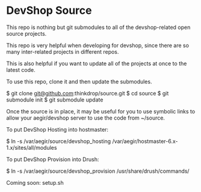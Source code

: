 DevShop Source
==============

This repo is nothing but git submodules to all of the devshop-related 
open source projects.

This repo is very helpful when developing for devshop, since there are so many 
inter-related projects in different repos.

This is also helpful if you want to update all of the projects at once to the 
latest code.

To use this repo, clone it and then update the submodules.

  $ git clone git@github.com:thinkdrop/source.git
  $ cd source
  $ git submodule init
  $ git submodule update

Once the source is in place, it may be useful for you to use symbolic links to allow 
your aegir/devshop server to use the code from ~/source.


To put DevShop Hosting into hostmaster:

$ ln -s /var/aegir/source/devshop_hosting /var/aegir/hostmaster-6.x-1.x/sites/all/modules

To put DevShop Provision into Drush:

$ ln -s /var/aegir/source/devshop_provision /usr/share/drush/commands/

Coming soon: setup.sh
